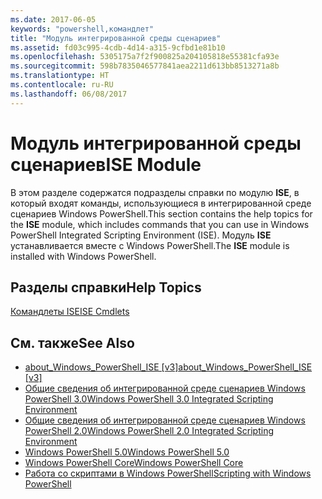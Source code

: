 ```yaml
---
ms.date: 2017-06-05
keywords: "powershell,командлет"
title: "Модуль интегрированной среды сценариев"
ms.assetid: fd03c995-4cdb-4d14-a315-9cfbd1e81b10
ms.openlocfilehash: 5305175a7f2f900825a204105818e55381cfa93e
ms.sourcegitcommit: 598b7835046577841aea2211d613bb8513271a8b
ms.translationtype: HT
ms.contentlocale: ru-RU
ms.lasthandoff: 06/08/2017
---
```

# <a name="ise-module"></a><span data-ttu-id="5b301-103">Модуль интегрированной среды сценариев</span><span class="sxs-lookup"><span data-stu-id="5b301-103">ISE Module</span></span>
<span data-ttu-id="5b301-104">В этом разделе содержатся подразделы справки по модулю **ISE**, в который входят команды, использующиеся в интегрированной среде сценариев Windows PowerShell.</span><span class="sxs-lookup"><span data-stu-id="5b301-104">This section contains the help topics for the **ISE** module, which includes commands that you can use in Windows PowerShell Integrated Scripting Environment (ISE).</span></span> <span data-ttu-id="5b301-105">Модуль **ISE** устанавливается вместе с Windows PowerShell.</span><span class="sxs-lookup"><span data-stu-id="5b301-105">The **ISE** module is installed with Windows PowerShell.</span></span>

## <a name="help-topics"></a><span data-ttu-id="5b301-106">Разделы справки</span><span class="sxs-lookup"><span data-stu-id="5b301-106">Help Topics</span></span>
[<span data-ttu-id="5b301-107">Командлеты ISE</span><span class="sxs-lookup"><span data-stu-id="5b301-107">ISE Cmdlets</span></span>](http://go.microsoft.com/fwlink/?LinkID=254686)

## <a name="see-also"></a><span data-ttu-id="5b301-108">См. также</span><span class="sxs-lookup"><span data-stu-id="5b301-108">See Also</span></span>
- [<span data-ttu-id="5b301-109">about_Windows_PowerShell_ISE [v3]</span><span class="sxs-lookup"><span data-stu-id="5b301-109">about_Windows_PowerShell_ISE [v3]</span></span>](https://technet.microsoft.com/en-us/library/dfa54d47-60c6-4fff-8197-c747e8d411bb)
- [<span data-ttu-id="5b301-110">Общие сведения об интегрированной среде сценариев Windows PowerShell 3.0</span><span class="sxs-lookup"><span data-stu-id="5b301-110">Windows PowerShell 3.0 Integrated Scripting Environment</span></span>](http://go.microsoft.com/fwlink/?LinkId=254681)
- [<span data-ttu-id="5b301-111">Общие сведения об интегрированной среде сценариев Windows PowerShell 2.0</span><span class="sxs-lookup"><span data-stu-id="5b301-111">Windows PowerShell 2.0 Integrated Scripting Environment</span></span>](http://go.microsoft.com/fwlink/?LinkID=238569)
- [<span data-ttu-id="5b301-112">Windows PowerShell 5.0</span><span class="sxs-lookup"><span data-stu-id="5b301-112">Windows PowerShell 5.0</span></span>](../core-modules/Windows-PowerShell-5.0.md)
- [<span data-ttu-id="5b301-113">Windows PowerShell Core</span><span class="sxs-lookup"><span data-stu-id="5b301-113">Windows PowerShell Core</span></span>](https://technet.microsoft.com/en-us/library/4b75f1e4-f327-48f3-92ab-bf5435094d41)
- [<span data-ttu-id="5b301-114">Работа со скриптами в Windows PowerShell</span><span class="sxs-lookup"><span data-stu-id="5b301-114">Scripting with Windows PowerShell</span></span>](../../getting-started/fundamental/Scripting-with-Windows-PowerShell.md)

